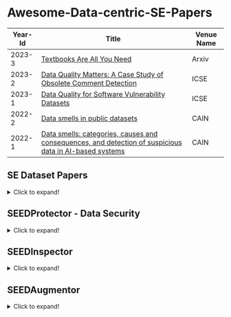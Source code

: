 # Awesome-Data-centric-SE-Papers


| Year-Id | Title                                                                                                                                                                     | Venue Name |
| ------- | ------------------------------------------------------------------------------------------------------------------------------------------------------------------------- | ---------------- |
| 2023-3  | [Textbooks Are All You Need](https://arxiv.org/abs/2306.11644)                                                 | Arxiv           |
| 2023-2  | [Data Quality Matters: A Case Study of Obsolete Comment Detection](https://doi.org/10.1109/ICSE48619.2023.00074)                                                 | ICSE           |
| 2023-1  | [Data Quality for Software Vulnerability Datasets](https://ieeexplore.ieee.org/abstract/document/10172650?casa_token=GJbk2I98t_gAAAAA:OafSQBxIYw-2KMZ7J9Qt0HR8e7ECnVVbwQFjSWYJnQ8Elp3AU7xiokiBQBHuBE1Uehu1TVRu#:~:text=10.1109/ICSE48619.2023.00022)                                                 | ICSE           |
| 2022-2  | [Data smells in public datasets](https://dl.acm.org/doi/abs/10.1145/3522664.3528621)                                                 | CAIN           |
| 2022-1  | [Data smells: categories, causes and consequences, and detection of suspicious data in AI-based systems](https://dl.acm.org/doi/abs/10.1145/3522664.3528590)                                                 | CAIN           |

## SE Dataset Papers

<details>
<summary>Click to expand!</summary>

| Year-Id | Title                                                                                                                                                                     | Venue Name |
| ------- | ------------------------------------------------------------------------------------------------------------------------------------------------------------------------- | ---------------- |
|2023-24        |[Evaluating software user feedback classifier performance on unseen apps, datasets, and metadata.](https://doi.org/10.1007/s10664-022-10254-y)   |ESE    |
|2023-23        |[JEMMA: An extensible Java dataset for ML4Code applications.](https://doi.org/10.1007/s10664-022-10275-7)      |ESE      |
|2023-22        |[The software heritage license dataset (2022 edition).](https://doi.org/10.1007/s10664-023-10377-w)    |ESE    |
|2023-21        |[Data Quality for Software Vulnerability Datasets.](https://doi.org/10.1109/ICSE48619.2023.00022)      |ICSE   |
|2023-20        |[On the Reproducibility of Software Defect Datasets.](https://doi.org/10.1109/ICSE48619.2023.00195)    |ICSE   |
|2023-19        |[An Automated and Flexible Multilingual Bug-Fix Dataset Construction System.](https://doi.org/10.1109/ASE56229.2023.00176)       |ASE    |
|2023-18        |[BugMiner: Automating Precise Bug Dataset Construction by Code Evolution History Mining.](https://doi.org/10.1109/ASE56229.2023.00201)   |ASE    |
|2023-17        |[Compsuite: A Dataset of Java Library Upgrade Incompatibility Issues.](https://doi.org/10.1109/ASE56229.2023.00127)      |ASE    |
|2023-16        |[DeepScenario: An Open Driving Scenario Dataset for Autonomous Driving System Testing.](https://doi.org/10.1109/MSR59073.2023.00020)     |MSR    |
|2023-15        |[PTMTorrent: A Dataset for Mining Open-source Pre-trained Model Packages.](https://doi.org/10.1109/MSR59073.2023.00021)  |MSR    |
|2023-14        |[NICHE: A Curated Dataset of Engineered Machine Learning Projects in Python.](https://doi.org/10.1109/MSR59073.2023.00022)       |MSR    |
|2023-13        |[microSecEnD: A Dataset of Security-Enriched Dataflow Diagrams for Microservice Applications.](https://doi.org/10.1109/MSR59073.2023.00030)      |MSR    |
|2023-12        |[SecretBench: A Dataset of Software Secrets.](https://doi.org/10.1109/MSR59073.2023.00053)     |MSR    |
|2023-11        |[Defectors: A Large, Diverse Python Dataset for Defect Prediction.](https://doi.org/10.1109/MSR59073.2023.00085)|MSR     |
|2023-10        |[DocMine: A Software Documentation-Related Dataset of 950 GitHub Repositories.](https://doi.org/10.1109/MSR59073.2023.00062)     |MSR    |
|2023-9 |[DACOS - A Manually Annotated Dataset of Code Smells.](https://doi.org/10.1109/MSR59073.2023.00067)    |MSR    |
|2023-8 |[A Dataset of Bot and Human Activities in GitHub.](https://doi.org/10.1109/MSR59073.2023.00070)        |MSR    |
|2023-7 |[Snapshot Testing Dataset.](https://doi.org/10.1109/MSR59073.2023.00081)       |MSR    |
|2023-6 |[LLMSecEval: A Dataset of Natural Language Prompts for Security Evaluations.](https://doi.org/10.1109/MSR59073.2023.00084)       |MSR    |
|2023-5 |[GitHub OSS Governance File Dataset.](https://doi.org/10.1109/MSR59073.2023.00089)     |MSR    |
|2023-4 |[CodeMark: Imperceptible Watermarking for Code Datasets against Neural Code Completion Models.](https://doi.org/10.1145/3611643.3616297) |FSE    |
|2023-3 |[npm-follower: A Complete Dataset Tracking the NPM Ecosystem.](https://doi.org/10.1145/3611643.3613094)        |FSE    |
|2023-2 |[Improving Fine-tuning Pre-trained Models on Small Source Code Datasets via Variational Information Bottleneck.](https://doi.org/10.1109/SANER56733.2023.00039)  |SANER  |
|2023-1 |[CILIATE: Towards Fairer Class-Based Incremental Learning by Dataset and Training Refinement.](https://doi.org/10.1145/3597926.3598071)  |ISSTA  |
|2022-33        |[A large-scale empirical study of commit message generation: models, datasets and evaluation.](https://doi.org/10.1007/s10664-022-10219-1)       |ESE    |
|2022-32        |[Making the Most of Small Software Engineering Datasets With Modern Machine Learning.](https://doi.org/10.1109/TSE.2021.3135465) |TSE    |
|2022-31        |[An Empirical Study of the Effectiveness of an Ensemble of Stand-alone Sentiment Detection Tools for Software Engineering Datasets.](https://doi.org/10.1145/3491211)    |TOSEM  |
|2022-30        |[Assessing and Improving an Evaluation Dataset for Detecting Semantic Code Clones via Deep Learning.](https://doi.org/10.1145/3502852)   |TOSEM  |
|2022-29        |[On the Importance of Building High-quality Training Datasets for Neural Code Search.](https://doi.org/10.1145/3510003.3510160)  |ICSE   |
|2022-28        |[Robust Learning of Deep Predictive Models from Noisy and Imbalanced Software Engineering Datasets.](https://doi.org/10.1145/3551349.3556941)    |ASE    |
|2022-27        |[Towards Robust Models of Code via Energy-Based Learning on Auxiliary Datasets.](https://doi.org/10.1145/3551349.3561171)        |ASE    |
|2022-26        |[Which bugs are missed in code reviews: An empirical study on SmartSHARK dataset.](https://doi.org/10.1145/3524842.3527997)      |MSR    |
|2022-25        |[An Alternative Issue Tracking Dataset of Public Jira Repositories.](https://doi.org/10.1145/3524842.3528486)  |MSR      |
|2022-24        |[ApacheJIT: A Large Dataset for Just-In-Time Defect Prediction.](https://doi.org/10.1145/3524842.3527996)      |MSR      |
|2022-23        |[ReCover: a Curated Dataset for Regression Testing Research.](https://doi.org/10.1145/3524842.3528490) |MSR    |
|2022-22        |[DISCO: A Dataset of Discord Chat Conversations for Software Engineering Research.](https://doi.org/10.1145/3524842.3528018)     |MSR    |
|2022-21        |[SOSum: A Dataset of Stack Overflow Post Summaries.](https://doi.org/10.1145/3524842.3528487)  |MSR    |
|2022-20        |[ManyTypes4TypeScript: A Comprehensive TypeScript Dataset for Sequence-Based Type Inference.](https://doi.org/10.1145/3524842.3528507)   |MSR    |
|2022-19        |[METHODS2TEST: A dataset of focal methods mapped to test cases.](https://doi.org/10.1145/3524842.3528009)      |MSR      |
|2022-18        |[The Unsolvable Problem or the Unheard Answer? A Dataset of 24, 669 Open-Source Software Conference Talks.](https://doi.org/10.1145/3524842.3528488)     |MSR    |
|2022-17        |[DaSEA - A Dataset for Software Ecosystem Analysis.](https://doi.org/10.1145/3524842.3528004)  |MSR    |
|2022-16        |[GitDelver Enterprise Dataset (GDED): An Industrial Closed-source Dataset for Socio-Technical Research.](https://doi.org/10.1145/3524842.3528003)        |MSR    |
|2022-15        |[AndroOBFS: Time-tagged Obfuscated Android Malware Dataset with Family Information.](https://doi.org/10.1145/3524842.3528493)    |MSR    |
|2022-14        |[TriggerZoo: A Dataset of Android Applications Automatically Infected with Logic Bombs.](https://doi.org/10.1145/3524842.3528020)        |MSR    |
|2022-13        |[Vul4J: A Dataset of Reproducible Java Vulnerabilities Geared Towards the Study of Program Repair Techniques.](https://doi.org/10.1145/3524842.3528482)  |MSR    |
|2022-12        |[TwinDroid: A Dataset of Android app System call traces and Trace Generation Pipeline.](https://doi.org/10.1145/3524842.3528502) |MSR    |
|2022-11        |[Constructing Dataset of Functionally Equivalent Java Methods Using Automated Test Generation Techniques.](https://doi.org/10.1145/3524842.3528015)      |MSR    |
|2022-10        |[A Time Series-Based Dataset of Open-Source Software Evolution.](https://doi.org/10.1145/3524842.3528492)      |MSR      |
|2022-9 |[A Versatile Dataset of Agile Open Source Software Projects.](https://doi.org/10.1145/3524842.3528029) |MSR    |
|2022-8 |[FixJS: A Dataset of Bug-fixing JavaScript Commits.](https://doi.org/10.1145/3524842.3528480)  |MSR    |
|2022-7 |[A Large-scale Dataset of (Open Source) License Text Variants.](https://doi.org/10.1145/3524842.3528491)       |MSR    |
|2022-6 |[Lighting up supervised learning in user review-based code localization: dataset and benchmark.](https://doi.org/10.1145/3540250.3549141)        |FSE    |
|2022-5 |[Python-by-contract dataset.](https://doi.org/10.1145/3540250.3558917) |FSE    |
|2022-4 |[RegMiner: mining replicable regression dataset from code repositories.](https://doi.org/10.1145/3540250.3558929)      |FSE      |
|2022-3 |[PANDORA: Continuous Mining Software Repository and Dataset Generation.](https://doi.org/10.1109/SANER53432.2022.00041) |SANER   |
|2022-2 |[CoolTeD: A Web-based Collaborative Labeling Tool for the Textual Dataset.](https://doi.org/10.1109/SANER53432.2022.00078)       |SANER  |
|2022-1 |[RegMiner: towards constructing a large regression dataset from code evolution history.](https://doi.org/10.1145/3533767.3534224)        |ISSTA  |
|2021-16        |[Are datasets for information retrieval-based bug localization techniques trustworthy?](https://doi.org/10.1007/s10664-021-09946-8)      |ESE    |
|2021-15        |[GreenHub: a large-scale collaborative dataset to battery consumption analysis of android devices.](https://doi.org/10.1007/s10664-020-09925-5)  |ESE    |
|2021-14        |[AndroidCompass: A Dataset of Android Compatibility Checks in Code Repositories.](https://doi.org/10.1109/MSR52588.2021.00069)   |MSR    |
|2021-13        |[Duets: A Dataset of Reproducible Pairs of Java Library-Clients.](https://doi.org/10.1109/MSR52588.2021.00071) |MSR      |
|2021-12        |[KGTorrent: A Dataset of Python Jupyter Notebooks from Kaggle.](https://doi.org/10.1109/MSR52588.2021.00072)   |MSR      |
|2021-11        |[A Traceability Dataset for Open Source Systems.](https://doi.org/10.1109/MSR52588.2021.00073) |MSR    |
|2021-10        |[The Wonderless Dataset for Serverless Computing.](https://doi.org/10.1109/MSR52588.2021.00075)        |MSR    |
|2021-9 |[Andromeda: A Dataset of Ansible Galaxy Roles and Their Evolution.](https://doi.org/10.1109/MSR52588.2021.00078)       |MSR      |
|2021-8 |[ManyTypes4Py: A Benchmark Python Dataset for Machine Learning-based Type Inference.](https://doi.org/10.1109/MSR52588.2021.00079)       |MSR    |
|2021-7 |[QScored: A Large Dataset of Code Smells and Quality Metrics.](https://doi.org/10.1109/MSR52588.2021.00080)    |MSR    |
|2021-6 |[Apache Software Foundation Incubator Project Sustainability Dataset.](https://doi.org/10.1109/MSR52588.2021.00081)    |MSR      |
|2021-5 |[Andror2: A Dataset of Manually-Reproduced Bug Reports for Android apps.](https://doi.org/10.1109/MSR52588.2021.00082) |MSR      |
|2021-4 |[GE526: A Dataset of Open-Source Game Engines.](https://doi.org/10.1109/MSR52588.2021.00083)   |MSR    |
|2021-3 |[EqBench: A Dataset of Equivalent and Non-equivalent Program Pairs.](https://doi.org/10.1109/MSR52588.2021.00084)      |MSR      |
|2021-2 |[CrossVul: a cross-language vulnerability dataset with commit data.](https://doi.org/10.1145/3468264.3473122)  |FSE    |
|2021-1 |[Is the Ground Truth Really Accurate? Dataset Purification for Automated Program Repair.](https://doi.org/10.1109/SANER50967.2021.00018) |SANER  |
|2020-18        |[A Framework and DataSet for Bugs in Ethereum Smart Contracts.](https://doi.org/10.1109/ICSME46990.2020.00023) |ICSME    |
|2020-17        |[Defining a Software Maintainability Dataset: Collecting, Aggregating and Analysing Expert Evaluations of Software Maintainability.](https://doi.org/10.1109/ICSME46990.2020.00035)      |ICSME  |
|2020-16        |[Towards Robust Production Machine Learning Systems: Managing Dataset Shift.](https://doi.org/10.1145/3324884.3415281)   |ASE    |
|2020-15        |[The Software Heritage Graph Dataset: Large-scale Analysis of Public Software Development History.](https://doi.org/10.1145/3379597.3387510)     |MSR    |
|2020-14        |[An Exploratory Study to Find Motives Behind Cross-platform Forks from Software Heritage Dataset.](https://doi.org/10.1145/3379597.3387512)      |MSR    |
|2020-13        |[RTPTorrent: An Open-source Dataset for Evaluating Regression Test Prioritization.](https://doi.org/10.1145/3379597.3387458)     |MSR    |
|2020-12        |[A C/C++ Code Vulnerability Dataset with Code Changes and CVE Summaries.](https://doi.org/10.1145/3379597.3387501)       |MSR    |
|2020-11        |[A Dataset and an Approach for Identity Resolution of 38 Million Author IDs extracted from 2B Git Commits.](https://doi.org/10.1145/3379597.3387500)     |MSR    |
|2020-10        |[A Dataset for GitHub Repository Deduplication.](https://doi.org/10.1145/3379597.3387496)      |MSR    |
|2020-9 |[A Dataset of Dockerfiles.](https://doi.org/10.1145/3379597.3387498)   |MSR    |
|2020-8 |[A Dataset of Enterprise-Driven Open Source Software.](https://doi.org/10.1145/3379597.3387495)        |MSR    |
|2020-7 |[A Mixed Graph-Relational Dataset of Socio-technical Interactions in Open Source Systems.](https://doi.org/10.1145/3379597.3387492)      |MSR    |
|2020-6 |[On the Shoulders of Giants: A New Dataset for Pull-based Development Research.](https://doi.org/10.1145/3379597.3387489)|MSR    |
|2020-5 |[Dataset of Video Game Development Problems.](https://doi.org/10.1145/3379597.3387486) |MSR    |
|2020-4 |[GitterCom: A Dataset of Open Source Developer Communications in Gitter.](https://doi.org/10.1145/3379597.3387494)     |MSR      |
|2020-3 |[How Often Do Single-Statement Bugs Occur?: The ManySStuBs4J Dataset.](https://doi.org/10.1145/3379597.3387491)        |MSR      |
|2020-2 |[TestRoutes: A Manually Curated Method Level Dataset for Test-to-Code Traceability.](https://doi.org/10.1145/3379597.3387488)    |MSR    |
|2020-1 |[Cross-Dataset Design Discussion Mining.](https://doi.org/10.1109/SANER48275.2020.9054792)     |SANER  |
</details>

## SEEDProtector - Data Security



<details>
<summary>Click to expand!</summary>

| Paper Id | Title                                                                                         | Venue  | Year | Target Task           | Task Description                                                                                                                  | Used Data                     | Used LLMs              | Replication Package |
|----------|-----------------------------------------------------------------------------------------------|--------|------|-----------------------|-----------------------------------------------------------------------------------------------------------------------------------|-------------------------------|------------------------|---------------------|
| 1        | Backdooring Neural Code Search                                                                | ACL    | 2023 | Code Search           | "Given a natural language description (query), the code search task is to return related code snippets from a large code corpus." | CodeSearchNet                 | "CodeBERT, CodeT5"     |                     |
| 2        | Multi-target Backdoor Attacks for Code Pre-trained Models                                     | ACL    | 2023 | Defect detection      | Predict whether the input code is vulnerable or not                                                                               | CodeXGLUE                     | "PLBART, CodeT5"       |                     |
|          |                                                                                               |        |      | Clone detection       | Predict whether two programs are semantic-equivalent.                                                                             |                               |                        |                     |
|          |                                                                                               |        |      | Code2Code translation | Translate a piece of Java (C#) code to the version of C# (Java).                                                                  |                               |                        |                     |
|          |                                                                                               |        |      | Text2Code             | Generate the source code of class member functions in Java given the natural language description as well as the class context.   |                               |                        |                     |
|          |                                                                                               |        |      | Code refinement       | Fix a piece of buggy Java code and generate its refined version.                                                                  |                               |                        |                     |
| 3        | CoProtector: Protect Open-Source Code against Unauthorized Training Usage with Data Poisoning | WWW    | 2022 | Code generation       | Generate source code based on a natural language description.                                                                     | CodeSearchNet                 | "DeepCS, GPT-2, NCS-T" |                     |
|          |                                                                                               |        |      | Code search           | Retrieve the related code snippets from a codebase given a natural language query                                                 |                               |                        |                     |
|          |                                                                                               |        |      | Code summarization    | Summarize the code snippet into a summary sentence that describes its functionality                                               |                               |                        |                     |
| 4        | You See What I Want You to See: Poisoning Vulnerabilities in Neural Code Search               | FSE    | 2022 | Code search           | "Input: a natural language description (query), Output: related code snippets from a large code corpus."                          | CodeSearchNet                 | "BiRNN, CodeBERT"      |                     |
| 5        | You Autocomplete Me: Poisoning Vulnerabilities in Neural Code Completion                      | USENIX | 2021 | Code Completion       | "Input: Previous k tokens, Output: Next token"                                                                                    | 2800 repositories from Github | GPT-2                  |                     |

</details>

## SEEDInspector

<details>
<summary>Click to expand!</summary>


| Year-Id | Title                                                                                                                                                                     | Venue Name |
| ------- | ------------------------------------------------------------------------------------------------------------------------------------------------------------------------- | ---------------- |
| 2023-1  | [Inconsistent Defect Labels: Essence, Causes, and Influence](https://ieeexplore.ieee.org/abstract/document/9729569?casa_token=IHP11Qi9Aj4AAAAA:2VvYIVJKeZ9NkYvvOPWjhanRqvwg-57KngAVK9pyBSU6oIu_tebvcNeK4GyVEfYQr5y8wBeM)                                                 | TSE           |
| 2021-1  | [Deep Just-In-Time Inconsistency Detection Between Comments and Source Code](https://arxiv.org/pdf/2010.01625.pdf)                                                 | AAAI           |
| 2019-1  | [A Large-Scale Empirical Study on Code-Comment Inconsistencies](https://doi.org/10.1109/ICPC.2019.00019)                                                 | ICPC           |


</details>

## SEEDAugmentor


<details>
<summary>Click to expand!</summary>

</details>
